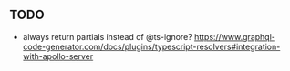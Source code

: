 ## TODO

- always return partials instead of @ts-ignore? https://www.graphql-code-generator.com/docs/plugins/typescript-resolvers#integration-with-apollo-server
